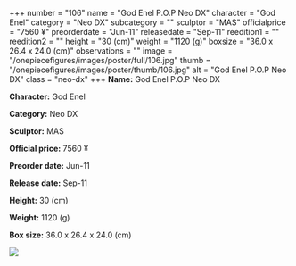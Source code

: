 +++
number = "106"
name = "God Enel P.O.P Neo DX"
character = "God Enel"
category = "Neo DX"
subcategory = ""
sculptor = "MAS"
officialprice = "7560 ¥"
preorderdate = "Jun-11"
releasedate = "Sep-11"
reedition1 = ""
reedition2 = ""
height = "30 (cm)"
weight = "1120 (g)"
boxsize = "36.0 x 26.4 x 24.0 (cm)"
observations = ""
image = "/onepiecefigures/images/poster/full/106.jpg"
thumb = "/onepiecefigures/images/poster/thumb/106.jpg"
alt = "God Enel P.O.P Neo DX"
class = "neo-dx"
+++
**Name:** God Enel P.O.P Neo DX

**Character:** God Enel

**Category:** Neo DX 

**Sculptor:** MAS

**Official price:** 7560 ¥

**Preorder date:** Jun-11

**Release date:** Sep-11

**Height:** 30 (cm)

**Weight:** 1120 (g)

**Box size:** 36.0 x 26.4 x 24.0 (cm)

<img src="/onepiecefigures/images/poster/thumb/106.jpg">